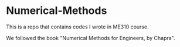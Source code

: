 # Numerical-Methods

This is a repo that contains codes I wrote in ME310 course.

We followed the book "Numerical Methods for Engineers, by Chapra".

